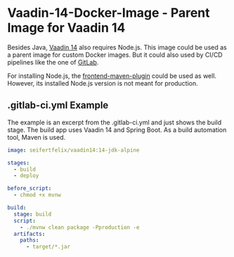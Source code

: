 # Vaadin-14-Docker-Image - Parent Image for Vaadin 14

Besides Java, [Vaadin 14](https://vaadin.com/docs/v14/index.html) also requires Node.js. This image could be used as a parent image for custom Docker images. But it could also used by CI/CD pipelines like the one of [GitLab](https://docs.gitlab.com/ee/ci/).

For installing Node.js, the [frontend-maven-plugin](https://github.com/eirslett/frontend-maven-plugin/) could be used as well. However, its installed Node.js version is not meant for production.

## .gitlab-ci.yml Example

The example is an excerpt from the .gitlab-ci.yml and just shows the build stage. The build app uses Vaadin 14 and Spring Boot. As a build automation tool, Maven is used.

```yml
image: seifertfelix/vaadin14:14-jdk-alpine

stages:
  - build
  - deploy

before_script:
  - chmod +x mvnw

build:
  stage: build
  script:
    - ./mvnw clean package -Pproduction -e
  artifacts:
    paths:
      - target/*.jar
```
